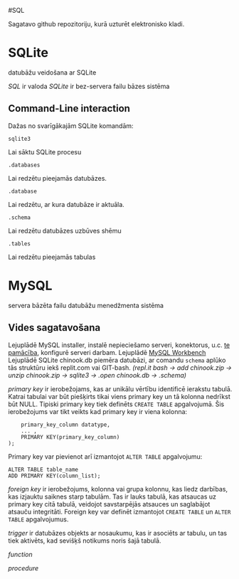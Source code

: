 #SQL

Sagatavo github repozitoriju, kurā uzturēt elektronisko kladi.

# SQLite
datubāžu veidošana ar SQLite

*SQL* ir valoda
*SQLite* ir bez-servera failu bāzes sistēma

## Command-Line interaction

Dažas no svarīgākajām SQLite komandām:

```
sqlite3
```
Lai sāktu SQLite procesu

```
.databases
```
Lai redzētu pieejamās datubāzes.

```
.database
```
Lai redzētu, ar kura datubāze ir aktuāla.

```
.schema
```
Lai redzētu datubāzes uzbūves shēmu

```
.tables
```
Lai redzētu pieejamās tabulas


# MySQL
servera bāzēta failu datubāžu menedžmenta sistēma

## Vides sagatavošana

Lejuplādē MySQL installer, instalē nepieciešamo serveri, konektorus, u.c. [te pamācība](https://www.onlinetutorialspoint.com/mysql/install-mysql-on-windows-10-step-by-step.html), konfigurē serveri darbam.
Lejuplādē [MySQL Workbench](https://dev.mysql.com/downloads/workbench/)
Lejuplādē SQLite chinook.db piemēra datubāzi, ar comandu ```schema``` aplūko tās struktūru iekš replit.com vai GIT-bash.
*(repl.it bash -> add chinook.zip -> unzip chinook.zip -> sqlite3 -> .open chinook.db -> .schema)*


*primary key* ir ierobežojams, kas ar unikālu vērtību identificē ierakstu tabulā. Katrai tabulai var būt piešķirts tikai viens primary key un tā kolonna nedrīkst būt NULL.
Tipiski primary key tiek definēts ```CREATE TABLE``` apgalvojumā.
Šis ierobežojums var tikt veikts kad primary key ir viena kolonna:
```CREATE TABLE table_name ( 
    primary_key_column datatype, 
    ... ,
    PRIMARY KEY(primary_key_column)
);
```

Primary key var pievienot arī izmantojot ```ALTER TABLE``` apgalvojumu:
```
ALTER TABLE table_name
ADD PRIMARY KEY(column_list);
```

*foreign key* ir ierobežojums, kolonna vai grupa kolonnu, kas liedz darbības, kas izjauktu saiknes starp tabulām. Tas ir lauks tabulā, kas atsaucas uz primary key citā tabulā, veidojot savstarpējās atsauces un saglabājot atsauču integritāti. Foreign key var definēt izmantojot ```CREATE TABLE``` un ```ALTER TABLE``` apgalvojumus.

*trigger* ir datubāzes objekts ar nosaukumu, kas ir asociēts ar tabulu, un tas tiek aktivēts, kad sevišķš notikums noris šajā tabulā.


*function*

*procedure*
